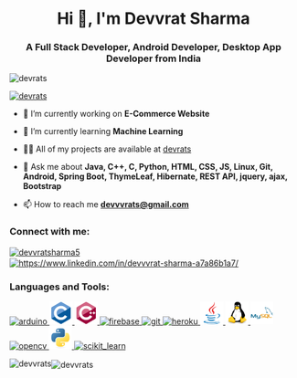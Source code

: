 <h1 align="center">Hi 👋, I'm Devvrat Sharma</h1>
<h3 align="center">A Full Stack Developer, Android Developer, Desktop App Developer from India</h3>

<p align="left"> <img src="https://komarev.com/ghpvc/?username=devrats&label=Profile%20views&color=0e75b6&style=flat" alt="devrats" /> </p>

<p align="left"> <a href="https://github.com/ryo-ma/github-profile-trophy"><img src=" https://github-profile-trophy.vercel.app/?username=devrats" alt="devrats" /></a> </p>

- 🔭 I’m currently working on **E-Commerce Website**

- 🌱 I’m currently learning **Machine Learning**

- 👨‍💻 All of my projects are available at [devrats](devrats)

- 💬 Ask me about **Java, C++, C, Python, HTML, CSS, JS, Linux, Git, Android, Spring Boot, ThymeLeaf, Hibernate, REST API, jquery, ajax, Bootstrap**

- 📫 How to reach me **devvvrats@gmail.com**

<h3 align="left">Connect with me:</h3>
<p align="left">
<a href="https://twitter.com/devvratsharma5" target="blank"><img align="center" src="https://raw.githubusercontent.com/rahuldkjain/github-profile-readme-generator/master/src/images/icons/Social/twitter.svg" alt="devvratsharma5" height="30" width="40" /></a>
<a href="https://www.linkedin.com/in/devvvrat-sharma-a7a86b1a7/" target="blank"><img align="center" src="https://raw.githubusercontent.com/rahuldkjain/github-profile-readme-generator/master/src/images/icons/Social/linked-in-alt.svg" alt="https://www.linkedin.com/in/devvvrat-sharma-a7a86b1a7/" height="30" width="40" /></a>
</p>

<h3 align="left">Languages and Tools:</h3>
<p align="left"> <a href="https://www.arduino.cc/" target="_blank"> <img src="https://cdn.worldvectorlogo.com/logos/arduino-1.svg" alt="arduino" width="40" height="40"/> </a> <a href="https://www.cprogramming.com/" target="_blank"> <img src="https://raw.githubusercontent.com/devicons/devicon/master/icons/c/c-original.svg" alt="c" width="40" height="40"/> </a> <a href="https://www.w3schools.com/cpp/" target="_blank"> <img src="https://raw.githubusercontent.com/devicons/devicon/master/icons/cplusplus/cplusplus-original.svg" alt="cplusplus" width="40" height="40"/> </a> <a href="https://firebase.google.com/" target="_blank"> <img src="https://www.vectorlogo.zone/logos/firebase/firebase-icon.svg" alt="firebase" width="40" height="40"/> </a> <a href="https://git-scm.com/" target="_blank"> <img src="https://www.vectorlogo.zone/logos/git-scm/git-scm-icon.svg" alt="git" width="40" height="40"/> </a> <a href="https://heroku.com" target="_blank"> <img src="https://www.vectorlogo.zone/logos/heroku/heroku-icon.svg" alt="heroku" width="40" height="40"/> </a> <a href="https://www.java.com" target="_blank"> <img src="https://raw.githubusercontent.com/devicons/devicon/master/icons/java/java-original.svg" alt="java" width="40" height="40"/> </a> <a href="https://www.linux.org/" target="_blank"> <img src="https://raw.githubusercontent.com/devicons/devicon/master/icons/linux/linux-original.svg" alt="linux" width="40" height="40"/> </a> <a href="https://www.mysql.com/" target="_blank"> <img src="https://raw.githubusercontent.com/devicons/devicon/master/icons/mysql/mysql-original-wordmark.svg" alt="mysql" width="40" height="40"/> </a> <a href="https://opencv.org/" target="_blank"> <img src="https://www.vectorlogo.zone/logos/opencv/opencv-icon.svg" alt="opencv" width="40" height="40"/> </a> <a href="https://www.python.org" target="_blank"> <img src="https://raw.githubusercontent.com/devicons/devicon/master/icons/python/python-original.svg" alt="python" width="40" height="40"/> </a> <a href="https://scikit-learn.org/" target="_blank"> <img src="https://upload.wikimedia.org/wikipedia/commons/0/05/Scikit_learn_logo_small.svg" alt="scikit_learn" width="40" height="40"/> </a> </p>

<p><img align="left" src="https://github-readme-stats.vercel.app/api/top-langs?username=devvrats&show_icons=true&locale=en&layout=compact" alt="devvrats" /></p>



<p><img align="center" src="https://github-readme-streak-stats.herokuapp.com/?user=devvrats" alt="devvrats" /></p>
